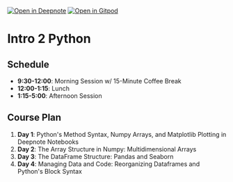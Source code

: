 [![Open in Deepnote](https://deepnote.com/buttons/launch-in-deepnote-small.svg)](https://www.deepnote.com/launch?template=data-science&url=https://github.com/CodingForScientists/Intro2PythonLSM2023)
[![Open in Gitpod](https://gitpod.io/button/open-in-gitpod.svg)](https://gitpod.io/#https://github.com/CodingForScientists/Intro2PythonLSM2023)




# Intro 2 Python

## Schedule

  - **9:30-12:00**: Morning Session w/ 15-Minute Coffee Break
  - **12:00-1:15**: Lunch
  - **1:15-5:00**: Afternoon Session

## Course Plan

  1. **Day 1**: Python's Method Syntax, Numpy Arrays, and Matplotlib Plotting in Deepnote Notebooks
  2. **Day 2**: The Array Structure in Numpy: Multidimensional Arrays
  3. **Day 3**: The DataFrame Structure: Pandas and Seaborn
  4. **Day 4**: Managing Data and Code: Reorganizing Dataframes and Python's Block Syntax